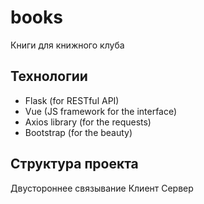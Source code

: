 # books
Книги для книжного клуба

## Технологии
- Flask (for RESTful API)
- Vue (JS framework for the interface)
- Axios library (for the requests)
- Bootstrap (for the beauty)


## Структура проекта
Двустороннее связывание
Клиент 
Сервер 

 
